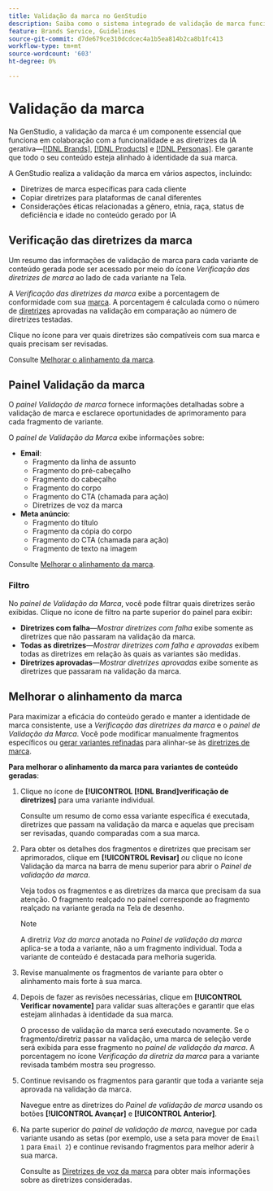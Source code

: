 ```yaml
---
title: Validação da marca no GenStudio
description: Saiba como o sistema integrado de validação de marca funciona no GenStudio.
feature: Brands Service, Guidelines
source-git-commit: d7de679ce310dcdcec4a1b5ea814b2ca8b1fc413
workflow-type: tm+mt
source-wordcount: '603'
ht-degree: 0%

---
```



# Validação da marca

Na GenStudio, a validação da marca é um componente essencial que funciona em colaboração com a funcionalidade e as diretrizes da IA gerativa—[[!DNL Brands]](/help/user-guide/guidelines/brands.md), [[!DNL Products]](/help/user-guide/guidelines/products.md) e [[!DNL Personas]](/help/user-guide/guidelines/personas.md). Ele garante que todo o seu conteúdo esteja alinhado à identidade da sua marca.

A GenStudio realiza a validação da marca em vários aspectos, incluindo:

* Diretrizes de marca específicas para cada cliente
* Copiar diretrizes para plataformas de canal diferentes
* Considerações éticas relacionadas a gênero, etnia, raça, status de deficiência e idade no conteúdo gerado por IA

## Verificação das diretrizes da marca

Um resumo das informações de validação de marca para cada variante de conteúdo gerada pode ser acessado por meio do ícone _Verificação das diretrizes de marca_ ao lado de cada variante na Tela.

A _Verificação das diretrizes da marca_ exibe a porcentagem de conformidade com sua [marca](brands.md). A porcentagem é calculada como o número de [diretrizes](overview.md) aprovadas na validação em comparação ao número de diretrizes testadas.

Clique no ícone para ver quais diretrizes são compatíveis com sua marca e quais precisam ser revisadas.

Consulte [Melhorar o alinhamento da marca](#improve-brand-alignment).

## Painel Validação da marca

O _painel Validação de marca_ fornece informações detalhadas sobre a validação de marca e esclarece oportunidades de aprimoramento para cada fragmento de variante.

O _painel de Validação da Marca_ exibe informações sobre:

* **Email**:
   * Fragmento da linha de assunto
   * Fragmento do pré-cabeçalho
   * Fragmento do cabeçalho
   * Fragmento do corpo
   * Fragmento do CTA (chamada para ação)
   * Diretrizes de voz da marca
* **Meta anúncio**:
   * Fragmento do título
   * Fragmento da cópia do corpo
   * Fragmento do CTA (chamada para ação)
   * Fragmento de texto na imagem

Consulte [Melhorar o alinhamento da marca](#improve-brand-alignment).

### Filtro

No _painel de Validação da Marca_, você pode filtrar quais diretrizes serão exibidas. Clique no ícone de filtro na parte superior do painel para exibir:

* **Diretrizes com falha**—_Mostrar diretrizes com falha_ exibe somente as diretrizes que não passaram na validação da marca.
* **Todas as diretrizes**—_Mostrar diretrizes com falha e aprovadas_ exibem todas as diretrizes em relação às quais as variantes são medidas.
* **Diretrizes aprovadas**—_Mostrar diretrizes aprovadas_ exibe somente as diretrizes que passaram na validação da marca.

<!-- The _Brand Validation panel_ has different areas of focus for each content channel:

* Email - brand voice and channel compliance
* Images - application photography restrictions and other considerations -->

## Melhorar o alinhamento da marca

Para maximizar a eficácia do conteúdo gerado e manter a identidade de marca consistente, use a _Verificação das diretrizes da marca_ e o _painel de Validação da Marca_. Você pode modificar manualmente fragmentos específicos ou [gerar variantes refinadas](/help/user-guide/create/generate-variants.md) para alinhar-se às [diretrizes de marca](brands.md).

**Para melhorar o alinhamento da marca para variantes de conteúdo geradas**:

1. Clique no ícone de **[!UICONTROL [!DNL Brand]verificação de diretrizes]** para uma variante individual.

   Consulte um resumo de como essa variante específica é executada, diretrizes que passam na validação da marca e aquelas que precisam ser revisadas, quando comparadas com a sua marca.

1. Para obter os detalhes dos fragmentos e diretrizes que precisam ser aprimorados, clique em **[!UICONTROL Revisar]** _ou_ clique no ícone Validação da marca na barra de menu superior para abrir o _Painel de validação da marca_.

   Veja todos os fragmentos e as diretrizes da marca que precisam da sua atenção. O fragmento realçado no painel corresponde ao fragmento realçado na variante gerada na Tela de desenho.

   >[!NOTE]
   >
   > A diretriz _Voz da marca_ anotada no _Painel de validação da marca_ aplica-se a toda a variante, não a um fragmento individual. Toda a variante de conteúdo é destacada para melhoria sugerida.

1. Revise manualmente os fragmentos de variante para obter o alinhamento mais forte à sua marca.

1. Depois de fazer as revisões necessárias, clique em **[!UICONTROL Verificar novamente]** para validar suas alterações e garantir que elas estejam alinhadas à identidade da sua marca.

   O processo de validação da marca será executado novamente. Se o fragmento/diretriz passar na validação, uma marca de seleção verde será exibida para esse fragmento no _painel de validação da marca_. A porcentagem no ícone _Verificação da diretriz da marca_ para a variante revisada também mostra seu progresso.

1. Continue revisando os fragmentos para garantir que toda a variante seja aprovada na validação da marca.

   Navegue entre as diretrizes do _Painel de validação de marca_ usando os botões **[!UICONTROL Avançar]** e **[!UICONTROL Anterior]**.

1. Na parte superior do _painel de validação de marca_, navegue por cada variante usando as setas (por exemplo, use a seta para mover de `Email 1` para `Email 2`) e continue revisando fragmentos para melhor aderir à sua marca.

   Consulte as [Diretrizes de voz da marca](/help/user-guide/guidelines/brands.md#brand-voice-guidelines) para obter mais informações sobre as diretrizes consideradas.
